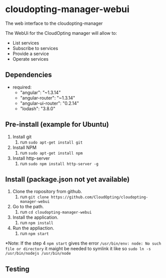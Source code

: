 # cloudopting-manager-webui
The web interface to the cloudopting-manager

The WebUi for the CloudOpting manager will allow to:
- List services
- Subscribe to services
- Provide a service
- Operate services

## Dependencies
- required:
    - "angular": "~1.3.14"
    - "angular-router": "~1.3.14"
    - "angular-ui-router": "0.2.14"
    - "lodash": "3.8.0"

## Pre-install (example for Ubuntu)
1. Install git
    1. run `sudo apt-get install git`
2. Install NPM
    1. run `sudo apt-get install npm`
3. Install http-server
    1. run `sudo npm install http-server -g`

## Install (package.json not yet available)
1. Clone the ropository from github.
     1. run `git clone https://github.com/CloudOpting/cloudopting-manager-webui`
2. Go to the path.
     1. run `cd cloudopting-manager-webui`
3. Install the application.
     1. run `npm install`
4. Run the appliaction.
     1. run `npm start`

*Note: If the step 4 `npm start` gives the error `/usr/bin/env: node: No such file or directory`
it maight be needed to symlink it like so `sudo ln -s /usr/bin/nodejs /usr/bin/node`

## Testing


